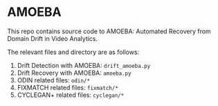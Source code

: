 # AMOEBA

This repo contains source code to AMOEBA: Automated Recovery from Domain Drift in Video Analytics.

The relevant files and directory are as follows:

1. Drift Detection with AMOEBA: `drift_amoeba.py`
2. Drift Recovery with AMOEBA: `amoeba.py`
3. ODIN related files: `odin/*`
4. FIXMATCH related files: `fixmatch/*`
5. CYCLEGAN+ related files: `cyclegan/*`

